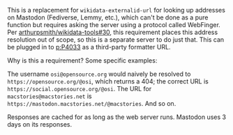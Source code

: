This is a replacement for `wikidata-externalid-url` for looking up addresses on Mastodon (Fediverse, Lemmy, etc.), which can't be done as a pure function but requires asking the server using a protocol called WebFinger. Per [arthurpsmith/wikidata-tools#30](https://github.com/arthurpsmith/wikidata-tools/issues/30), this requirement places this address resolution out of scope, so this is a separate server to do just that. This can be plugged in to [p:P4033](http://www.wikidata.org/entity/P4033) as a third-party formatter URL.

Why is this a requirement? Some specific examples:

The username `osi@opensource.org` would naively be resolved to `https://opensource.org/@osi`, which returns a 404; the correct URL is `https://social.opensource.org/@osi`. The URL for `macstories@macstories.net` is `https://mastodon.macstories.net/@macstories`. And so on.

Responses are cached for as long as the web server runs. Mastodon uses 3 days on its responses.
